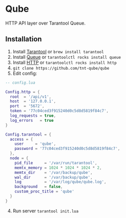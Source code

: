 # Qube

HTTP API layer over Tarantool Queue.

## Installation

1. Install [Tarantool](https://github.com/tarantool/tarantool) or `brew install tarantool`
2. Install [Queue](https://github.com/tarantool/queue) or `tarantoolctl rocks install queue`
3. Install [HTTP](https://github.com/tarantool/http) or `tarantoolctl rocks install http`
4. `git clone https://github.com/tnt-qube/qube`
5. Edit config:

```lua
-- config.lua

Config.http = {
  root  = '/api/v1',
  host  = '127.0.0.1',
  port  = '5672',
  token = '77c04ced3f915240d0c5d8d5819f84c7',
  log_requests = true,
  log_errors   = true
}

Config.tarantool = {
  access = {
    user     = 'qube',
    password = '77c04ced3f915240d0c5d8d5819f84c7',
  },
  node = {
    pid_file     = '/var/run/tarantool',
    memtx_memory = 1024 * 1024 * 1024 * 2,
    memtx_dir    = '/var/backup/qube',
    wal_dir      = '/var/backup/qube',
    log          = '/var/log/qube/qube.log',
    background   = false,
    custom_proc_title = 'qube'
  }
}
```

4. Run server `tarantool init.lua`